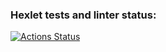 ### Hexlet tests and linter status:
[![Actions Status](https://github.com/thrtth/python-project-83/actions/workflows/hexlet-check.yml/badge.svg)](https://github.com/thrtth/python-project-83/actions)